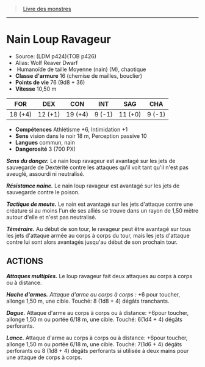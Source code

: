 ﻿> [Livre des monstres](tome_of_beasts.md)

---

# Nain Loup Ravageur

- Source: (LDM p424)(TOB p426)
- Alias: Wolf Reaver Dwarf
-  Humanoïde de taille Moyenne (nain) (M), chaotique
- **Classe d'armure** 16 (chemise de mailles, bouclier)
- **Points de vie** 76 (9d8 + 36)
- **Vitesse** 10,50 m

|FOR|DEX|CON|INT|SAG|CHA|
|---|---|---|---|---|---|
|18 (+4)|12 (+1)|19 (+4)|9 (-1)|11 (+0)|9 (-1)|

- **Compétences** Athlétisme +6, Intimidation +1
- **Sens** vision dans le noir 18 m, Perception passive 10
- **Langues** commun, nain
- **Dangerosité** 3 (700 PX)

**_Sens du danger._** Le nain loup ravageur est avantagé sur les jets de sauvegarde de Dextérité contre les attaques qu'il voit tant qu'il n'est pas aveuglé, assourdi ni neutralisé.

**_Résistance naine._** Le nain loup ravageur est avantagé sur les jets de sauvegarde contre le poison.

**_Tactique de meute._** Le nain est avantagé sur les jets d'attaque contre une créature si au moins l'un de ses alliés se trouve dans un rayon de 1,50 mètre autour d'elle et n'est pas neutralisé.

**_Téméraire._** Au début de son tour, le ravageur peut être avantagé sur tous les jets d'attaque armée au corps à corps du tour, mais les jets d'attaque contre lui sont alors avantagés jusqu'au début de son prochain tour.

## ACTIONS

**_Attaques multiples._** Le loup ravageur fait deux attaques au corps à corps ou à distance.

**_Hache d'armes._** _Attaque d'arme au corps à corps :_ +6 pour toucher, allonge 1,50 m, une cible. Touché: 8 (1d8 + 4) dégâts tranchants.

**_Dague._** Attaque d'arme au corps à corps ou à distance: +6pour toucher, allonge 1,50 m ou portée 6/18 m, une cible. Touché: 6(1d4 + 4) dégâts perforants.

**_Lance._** Attaque d'arme au corps à corps ou à distance: +6pour toucher, allonge 1,50 m ou portée 6/18 m, une cible. Touché: 7(1d6 + 4) dégâts perforants ou 8 (1d8 + 4) dégâts perforants si utilisée à deux mains pour une attaque de corps à corps.

